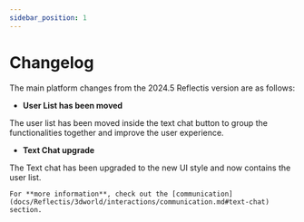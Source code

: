 ```yaml
---
sidebar_position: 1
---
```


# Changelog

The main platform changes from the 2024.5 Reflectis version are as follows:

- **User List has been moved**

The user list has been moved inside the text chat button to group the functionalities together and improve the user experience.

- **Text Chat upgrade**

The Text chat has been upgraded to the new UI style and now contains the user list.
	
	For **more information**, check out the [communication](docs/Reflectis/3dworld/interactions/communication.md#text-chat) section.
	
